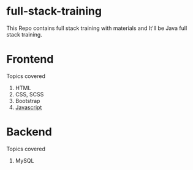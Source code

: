 # full-stack-training
This Repo contains full stack training with materials and It'll be Java full stack training.

# Frontend
Topics covered

1. HTML
2. CSS, SCSS
3.  Bootstrap
5. [Javascript](https://github.com/RagulSid/full-stack-training/tree/main/Javascript)

# Backend
Topics covered

1. MySQL
